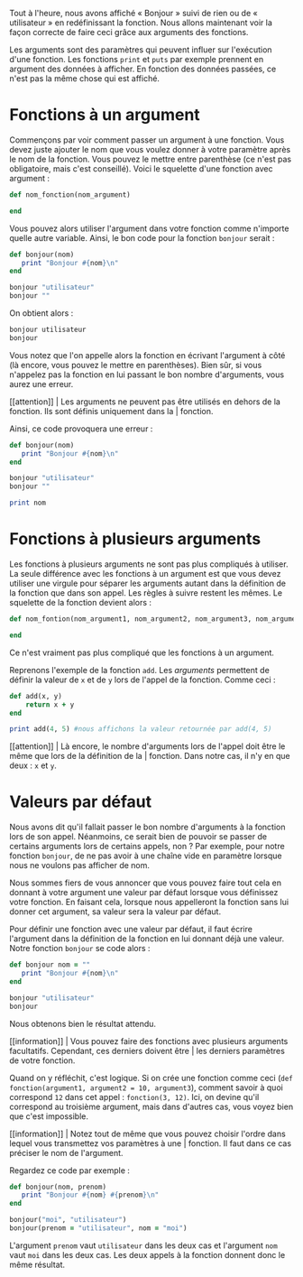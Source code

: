 Tout à l'heure, nous avons affiché « Bonjour » suivi de rien ou de « utilisateur » en redéfinissant la fonction. Nous allons maintenant voir la façon correcte de faire ceci grâce aux arguments des fonctions.

Les arguments sont des paramètres qui peuvent influer sur l'exécution d'une fonction. Les fonctions `print` et `puts` par exemple prennent en argument des données à afficher. En fonction des données passées, ce n'est pas la même chose qui est affiché. 

# Fonctions à un argument

Commençons par voir comment passer un argument à une fonction. Vous devez juste ajouter le nom que vous voulez donner à votre paramètre après le nom de la fonction. Vous pouvez le mettre entre parenthèse (ce n'est pas obligatoire, mais c'est conseillé). Voici le squelette d'une fonction avec argument :

```ruby
def nom_fonction(nom_argument)

end  
```

Vous pouvez alors utiliser l'argument dans votre fonction comme n'importe quelle autre variable. Ainsi, le bon code pour la fonction `bonjour` serait :

```ruby
def bonjour(nom)
   print "Bonjour #{nom}\n"
end

bonjour "utilisateur"
bonjour ""
``` 

On obtient alors :

```ruby
bonjour utilisateur
bonjour
```

Vous notez que l'on appelle alors la fonction en écrivant l'argument à côté (là encore, vous pouvez le mettre en parenthèses). Bien sûr, si vous n'appelez pas la fonction en lui passant le bon nombre d'arguments, vous aurez une erreur.

[[attention]]
| Les arguments ne peuvent pas être utilisés en dehors de la fonction. Ils sont définis uniquement dans la 
| fonction.

Ainsi, ce code provoquera une erreur :

```ruby
def bonjour(nom)
   print "Bonjour #{nom}\n"
end

bonjour "utilisateur"
bonjour ""

print nom
```

# Fonctions à plusieurs arguments

Les fonctions à plusieurs arguments ne sont pas plus compliqués à utiliser. La seule différence avec les fonctions à un argument est que vous devez utiliser une virgule pour séparer les arguments autant dans la définition de la fonction que dans son appel. Les règles à suivre restent les mêmes. Le squelette de la fonction devient alors :

```ruby
def nom_fontion(nom_argument1, nom_argument2, nom_argument3, nom_argument_n)

end  
```

Ce n'est vraiment pas plus compliqué que les fonctions à un argument.
 
Reprenons l'exemple de la fonction `add`. Les *arguments* permettent de définir la valeur de `x` et de `y` lors de l'appel de la fonction. Comme ceci :

```ruby
def add(x, y)
    return x + y
end

print add(4, 5) #nous affichons la valeur retournée par add(4, 5)
```

[[attention]]
| Là encore, le nombre d'arguments lors de l'appel doit être le même que lors de la définition de la 
| fonction. Dans notre cas, il n'y en que deux : `x` et `y`.

# Valeurs par défaut

Nous avons dit qu'il fallait passer le bon nombre d'arguments à la fonction lors de son appel. Néanmoins, ce serait bien de pouvoir se passer de certains arguments lors de certains appels, non ? Par exemple, pour notre fonction `bonjour`, de ne pas avoir à une chaîne vide en paramètre lorsque nous ne voulons pas afficher de nom. 

Nous sommes fiers de vous annoncer que vous pouvez faire tout cela en donnant à votre argument une valeur par défaut lorsque vous définissez votre fonction. En faisant cela, lorsque nous appelleront la fonction sans lui donner cet argument, sa valeur sera la valeur par défaut.
  
Pour définir une fonction avec une valeur par défaut, il faut écrire l'argument dans la définition de la fonction en lui donnant déjà une valeur. Notre fonction `bonjour` se code alors :

```ruby
def bonjour nom = ""
   print "Bonjour #{nom}\n"
end

bonjour "utilisateur"
bonjour 
```

Nous obtenons bien le résultat attendu.

[[information]]
| Vous pouvez faire des fonctions avec plusieurs arguments facultatifs. Cependant, ces derniers doivent être
| les derniers paramètres de votre fonction.

Quand on y réfléchit, c'est logique. Si on crée une fonction comme ceci (`def fonction(argument1, argument2 = 10, argument3`), comment savoir à quoi correspond `12` dans cet appel : `fonction(3, 12)`. Ici, on devine qu'il correspond au troisième argument, mais dans d'autres cas, vous voyez bien que c'est impossible.

[[information]]
| Notez tout de même que vous pouvez choisir l'ordre dans lequel vous transmettez vos paramètres à une 
| fonction. Il faut dans ce cas préciser le nom de l'argument.

Regardez ce code par exemple :

```ruby
def bonjour(nom, prenom)
   print "Bonjour #{nom} #{prenom}\n"
end

bonjour("moi", "utilisateur")
bonjour(prenom = "utilisateur", nom = "moi")
``` 

L'argument `prenom` vaut `utilisateur` dans les deux cas et l'argument `nom` vaut `moi` dans les deux cas. Les deux appels à la fonction donnent donc le même résultat.